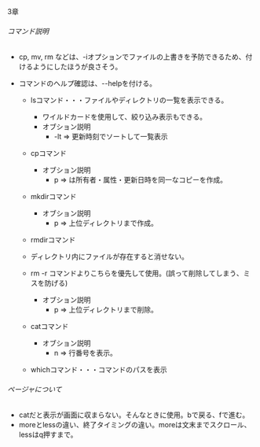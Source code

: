 3章
###### コマンド説明
- cp, mv, rm などは、-iオプションでファイルの上書きを予防できるため、付けるようにしたほうが良さそう。
- コマンドのヘルプ確認は、--helpを付ける。

  - lsコマンド・・・ファイルやディレクトリの一覧を表示できる。
    - ワイルドカードを使用して、絞り込み表示もできる。
    - オブション説明
      - -lt => 更新時刻でソートして一覧表示

  - cpコマンド
    - オブション説明
      - p => は所有者・属性・更新日時を同一なコピーを作成。

  - mkdirコマンド
    - オブション説明
      - p => 上位ディレクトリまで作成。

  - rmdirコマンド
  - ディレクトリ内にファイルが存在すると消せない。
  - rm -r コマンドよりこちらを優先して使用。(誤って削除してしまう、ミスを防げる)
    - オブション説明
      - p => 上位ディレクトリまで削除。

  - catコマンド
    - オブション説明
      - n => 行番号を表示。

  - whichコマンド・・・コマンドのパスを表示

###### ページャについて
- catだと表示が画面に収まらない。そんなときに使用。bで戻る、fで進む。
- moreとlessの違い、終了タイミングの違い。moreは文末までスクロール、lessはq押すまで。



